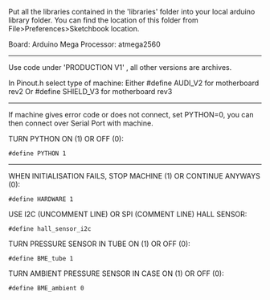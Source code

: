 




Put all the libraries contained in the 'libraries' folder into your local arduino library folder.
You can find the location of this folder from File>Preferences>Sketchbook location.

Board: Arduino Mega
Processor: atmega2560

______________________________________________________________

Use code under 'PRODUCTION V1' , all other versions are archives.

In Pinout.h select type of machine:
Either #define AUDI_V2 for motherboard rev2
Or  #define SHIELD_V3 for motherboard rev3

______________________________________________________________


If machine gives error code or does not connect, set PYTHON=0, you can then connect over Serial Port with machine.

TURN PYTHON ON (1) OR OFF (0):

	#define PYTHON 1


_____________________________________________________________
	
WHEN INITIALISATION FAILS, STOP MACHINE (1) OR CONTINUE ANYWAYS (0):

	#define HARDWARE 1
	


USE I2C (UNCOMMENT LINE) OR SPI (COMMENT LINE) HALL SENSOR:

	#define hall_sensor_i2c  
	
TURN PRESSURE SENSOR IN TUBE ON (1) OR OFF (0): 

	#define BME_tube 1
	
TURN AMBIENT PRESSURE SENSOR IN CASE ON (1) OR OFF (0): 

	#define BME_ambient 0


